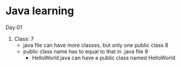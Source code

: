 Java learning
===

Day:01
1. Class:
   7
    * java file can have more classes, but only one public class
      8
    * public class name has to equal to that in .java file
      9
        * HelloWorld.java can have a public class named HelloWorld